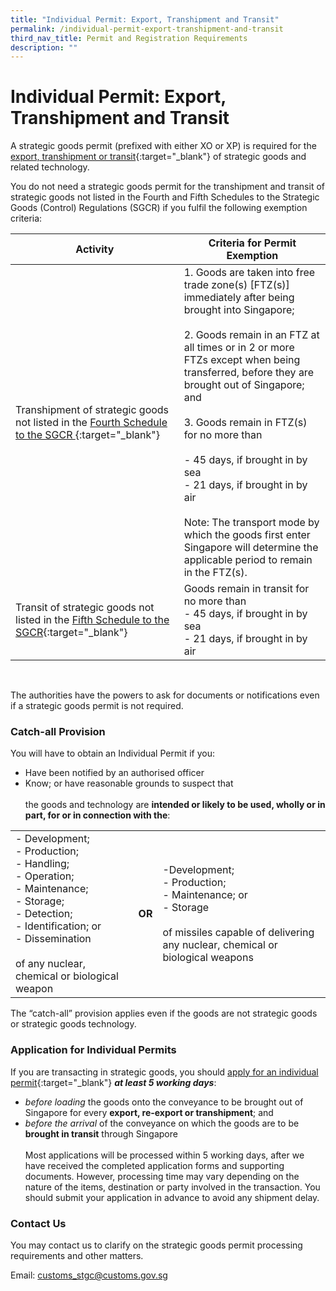 ```yaml
---
title: "Individual Permit: Export, Transhipment and Transit"
permalink: /individual-permit-export-transhipment-and-transit
third_nav_title: Permit and Registration Requirements
description: ""
---
```

# Individual Permit: Export, Transhipment and Transit

A strategic goods permit (prefixed with either XO or XP) is required for the [export, transhipment or transit](/businesses/strategic-goods-control-1/overview/scope-of-control){:target="_blank"} of strategic goods and related technology.

You do not need a strategic goods permit for the transhipment and transit of strategic goods not listed in the Fourth and Fifth Schedules to the Strategic Goods (Control) Regulations (SGCR) if you fulfil the following exemption criteria:

| **Activity** | **Criteria for Permit Exemption** |
| -------- | -------- |
| Transhipment of strategic goods not listed in the [Fourth Schedule to the SGCR ](https://sso.agc.gov.sg/SL/300-RG1?DocDate=20180904#Sc4-XX-Sc4-){:target="_blank"} | 1. Goods are taken into free trade zone(s) [FTZ(s)] immediately after being brought into Singapore; <br><br> 2. Goods remain in an FTZ at all times or in 2 or more FTZs except when being transferred, before they are brought out of Singapore; and <br><br> 3. Goods remain in FTZ(s) for no more than<br><br>- 45 days, if brought in by sea<br>- 21 days, if brought in by air <br><br>Note: The transport mode by which the goods first enter Singapore will determine the applicable period to remain in the FTZ(s).    |
|Transit of strategic goods not listed in the [Fifth Schedule to the SGCR](https://sso.agc.gov.sg/SL/300-RG1?DocDate=20180904#Sc5-){:target="_blank"} | Goods remain in transit for no more than <br>- 45 days, if brought in by sea<br>- 21 days, if brought in by air |

<br>

The authorities have the powers to ask for documents or notifications even if a strategic goods permit is not required.

### Catch-all Provision

You will have to obtain an Individual Permit if you:
* Have been notified by an authorised officer
* Know; or have reasonable grounds to suspect that<br><br>the goods and technology are **intended or likely to be used, wholly or in part, for or in connection with the**:


|  |  |  |
| -------- | -------- | -------- |
| - Development;<br>- Production;<br>- Handling;<br>- Operation;<br>- Maintenance;<br>- Storage;<br>- Detection;<br>- Identification; or<br>- Dissemination<br><br>of any nuclear, chemical or biological weapon | **OR**  | -Development;<br>- Production;<br>- Maintenance; or<br>- Storage<br><br>of missiles capable of delivering any nuclear, chemical or biological weapons     |

The “catch-all” provision applies even if the goods are not strategic goods or strategic goods technology.

### Application for Individual Permits
If you are transacting in strategic goods, you should [apply for an individual permit](/files/businesses/tn4-1proceduresforstspermits.pdf){:target="_blank"} ***at least 5 working days***:

* *before loading* the goods onto the conveyance to be brought out of Singapore for every **export, re-export or transhipment**; and
* *before the arrival* of the conveyance on which the goods are to be **brought in transit** through Singapore<br><br>Most applications will be processed within 5 working days, after we have received the completed application forms and supporting documents. However, processing time may vary depending on the nature of the items, destination or party involved in the transaction. You should submit your application in advance to avoid any shipment delay.

### Contact Us
You may contact us to clarify on the strategic goods permit processing requirements and other matters.

Email: customs_stgc@customs.gov.sg